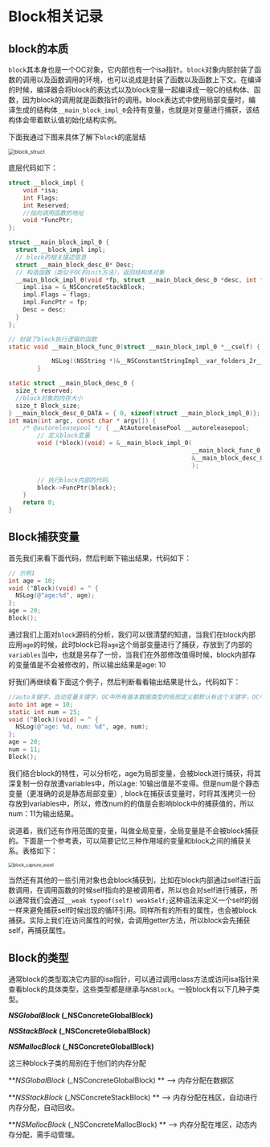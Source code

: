 # Block相关记录



## block的本质

`block`其本身也是一个OC对象，它内部也有一个isa指针。`block`对象内部封装了函数的调用以及函数调用的环境，也可以说成是封装了函数以及函数上下文。在编译的时候，编译器会将block的表达式以及block变量一起编译成一般C的结构体、函数，因为block的调用就是函数指针的调用。block表达式中使用局部变量时，编译生成的结构体`__main_block_impl_0`会持有变量，也就是对变量进行捕获，该结构体会带着默认值初始化结构实例。

下面我通过下图来具体了解下`block`的底层结

<img src="/Users/taeja/Documents/Typora/imgs/block_struct.png" alt="block_struct" style="zoom:75%;" />

底层代码如下：

```objective-c
struct __block_impl {
    void *isa;
    int Flags;
    int Reserved;
  	//指向调用函数的地址
    void *FuncPtr;
};

struct __main_block_impl_0 {
  struct __block_impl impl;
  // block的相关描述信息
  struct __main_block_desc_0* Desc;
  // 构造函数（类似于OC的init方法），返回结构体对象
  __main_block_impl_0(void *fp, struct __main_block_desc_0 *desc, int flags=0) {
    impl.isa = &_NSConcreteStackBlock;
    impl.Flags = flags;
    impl.FuncPtr = fp;
    Desc = desc;
  }
};

// 封装了block执行逻辑的函数
static void __main_block_func_0(struct __main_block_impl_0 *__cself) {

            NSLog((NSString *)&__NSConstantStringImpl__var_folders_2r__m13fp2x2n9dvlr8d68yry500000gn_T_main_c60393_mi_0);
        }

static struct __main_block_desc_0 {
  size_t reserved;
  //block对象的内存大小
  size_t Block_size;
} __main_block_desc_0_DATA = { 0, sizeof(struct __main_block_impl_0)};
int main(int argc, const char * argv[]) {
    /* @autoreleasepool */ { __AtAutoreleasePool __autoreleasepool;
        // 定义block变量
        void (*block)(void) = &__main_block_impl_0(
                                                   __main_block_func_0,
                                                   &__main_block_desc_0_DATA
                                                   );

        // 执行block内部的代码
        block->FuncPtr(block);
    }
    return 0;
}
```



## Block捕获变量

首先我们来看下面代码，然后判断下输出结果，代码如下：

```objective-c
// 示例1
int age = 10;
void (^Block)(void) = ^ {
  NSLog(@"age:%d", age);
};
age = 20;
Block();
```

通过我们上面对`block`源码的分析，我们可以很清楚的知道，当我们在block内部应用`age`的时候，此时block已将`age`这个局部变量进行了捕获，存放到了内部的`variables`当中，也就是另存了一份，当我们在外部修改值得时候，block内部存的变量值是不会被修改的，所以输出结果是age: 10



好我们再继续看下面这个例子，然后判断看看输出结果是什么，代码如下：

```objective-c
//auto关键字，自动变量关键字，OC中所有基本数据类型的局部定义都默认有这个关键字，OC中被隐藏掉了。在C和C++依然在使用。
auto int age = 10;
static int num = 25;
void (^Block)(void) = ^ {
  NSLog(@"age: %d, num: %d", age, num);
};
age = 20;
num = 11;
Block();
```

我们结合block的特性，可以分析吃，age为局部变量，会被block进行捕获，将其深复制一份存放遭variables中，所以age: 10输出值是不变得。但是num是个静态变量（更准确的说是静态局部变量）, block在捕获该变量时，时将其浅拷贝一份存放到variables中，所以，修改num的的值是会影响block中的捕获值的，所以num：11为输出结果。

说道着，我们还有作用范围的变量，叫做全局变量，全局变量是不会被block捕获的。下面是一个参考表，可以简要记忆三种作用域的变量和block之间的捕获关系。表格如下：

<img src="/Users/taeja/Documents/Typora/imgs/block_capture_excel.png" alt="block_capture_excel" style="zoom:60%;" />

当然还有其他的一些引用对象也会block捕获到，比如在block内部通过self进行函数调用，在调用函数的时候self指向的是被调用者，所以也会对self进行捕获，所以通常我们会通过``__weak typeof(self) weakSelf;``这种语法来定义一个self的弱一样来避免捕获self时候出现的循环引用。同样所有的所有的属性，也会被block捕获。实际上我们在访问属性的时候，会调用getter方法，所以block会先捕获self，再捕获属性。



## Block的类型

通常block的类型取决它内部的isa指针，可以通过调用class方法或访问isa指针来查看block的具体类型，这些类型都是继承与`NSBlock`。一般block有以下几种子类型。

**_NSGlobalBlock_ (_NSConcreteGlobalBlock)**

**_NSStackBlock_ (_NSConcreteGlobalBlock)**

**_NSMallocBlock_ (_NSConcreteGlobalBlock)**

这三种block子类的局别在于他们的内存分配

**_NSGlobalBlock_ (_NSConcreteGlobalBlock) ** --> 内存分配在数据区

**_NSStackBlock_ (_NSConcreteStackBlock) ** 	-->  内存分配在栈区，自动进行内存分配，自动回收。

**_NSMallocBlock_ (_NSConcreteMallocBlock) ** --> 内存分配在堆区，动态内存分配，需手动管理。

